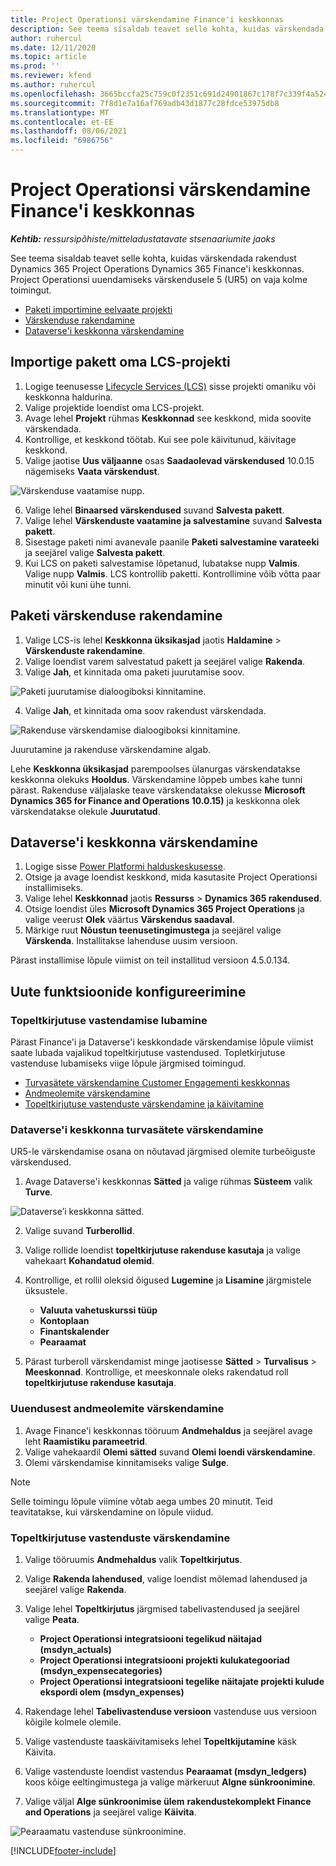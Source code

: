 ```yaml
---
title: Project Operationsi värskendamine Finance'i keskkonnas
description: See teema sisaldab teavet selle kohta, kuidas värskendada Project Operationsi Dynamics 365 Finance'i keskkonnas.
author: ruhercul
ms.date: 12/11/2020
ms.topic: article
ms.prod: ''
ms.reviewer: kfend
ms.author: ruhercul
ms.openlocfilehash: 3665bccfa25c759c0f2351c691d24901867c178f7c339f4a524856842666aec5
ms.sourcegitcommit: 7f8d1e7a16af769adb43d1877c28fdce53975db8
ms.translationtype: MT
ms.contentlocale: et-EE
ms.lasthandoff: 08/06/2021
ms.locfileid: "6986756"
---
```

# <a name="update-project-operations-in-your-finance-environment"></a>Project Operationsi värskendamine Finance'i keskkonnas

_**Kehtib:** ressursipõhiste/mitteladustatavate stsenaariumite jaoks_


See teema sisaldab teavet selle kohta, kuidas värskendada rakendust Dynamics 365 Project Operations Dynamics 365 Finance'i keskkonnas. Project Operationsi uuendamiseks värskendusele 5 (UR5) on vaja kolme toimingut.

- [Paketi importimine eelvaate projekti](#import)
- [Värskenduse rakendamine](#apply)
- [Dataverse'i keskkonna värskendamine](#update)

## <a name="import-the-package-into-your-lcs-project"></a><a name="import"></a>Importige pakett oma LCS-projekti

1. Logige teenusesse [Lifecycle Services (LCS)](https://lcs.dynamics.com/) sisse projekti omaniku või keskkonna haldurina.
2. Valige projektide loendist oma LCS-projekt.
3. Avage lehel **Projekt** rühmas **Keskkonnad** see keskkond, mida soovite värskendada.
4. Kontrollige, et keskkond töötab. Kui see pole käivitunud, käivitage keskkond.
5. Valige jaotise **Uus väljaanne** osas **Saadaolevad värskendused** 10.0.15 nägemiseks **Vaata värskendust**.

![Värskenduse vaatamise nupp.](media/view-update.png)

6. Valige lehel **Binaarsed värskendused** suvand **Salvesta pakett**.
7. Valige lehel **Värskenduste vaatamine ja salvestamine** suvand **Salvesta pakett**.
8. Sisestage paketi nimi avanevale paanile **Paketi salvestamine varateeki** ja seejärel valige **Salvesta pakett**.
9. Kui LCS on paketi salvestamise lõpetanud, lubatakse nupp **Valmis**. Valige nupp **Valmis**. LCS kontrollib paketti. Kontrollimine võib võtta paar minutit või kuni ühe tunni.


## <a name="apply-the-package-update"></a><a name="apply"></a>Paketi värskenduse rakendamine

1. Valige LCS-is lehel **Keskkonna üksikasjad** jaotis **Haldamine** > **Värskenduste rakendamine**.
2. Valige loendist varem salvestatud pakett ja seejärel valige **Rakenda**.
3. Valige **Jah**, et kinnitada oma paketi juurutamise soov.

![Paketi juurutamise dialoogiboksi kinnitamine.](media/confirm-package-deployment.png)

4. Valige **Jah**, et kinnitada oma soov rakendust värskendada.

![Rakenduse värskendamise dialoogiboksi kinnitamine.](media/confirm-application-update.png)

Juurutamine ja rakenduse värskendamine algab. 

Lehe **Keskkonna üksikasjad** parempoolses ülanurgas värskendatakse keskkonna olekuks **Hooldus**. Värskendamine lõppeb umbes kahe tunni pärast. Rakenduse väljalaske teave värskendatakse olekusse **Microsoft Dynamics 365 for Finance and Operations 10.0.15)** ja keskkonna olek värskendatakse olekule **Juurutatud**.


## <a name="update-your-dataverse-environment"></a><a name="update"></a>Dataverse'i keskkonna värskendamine

1. Logige sisse [Power Platformi halduskeskusesse](https://admin.powerplatform.com/).
2. Otsige ja avage loendist keskkond, mida kasutasite Project Operationsi installimiseks.
3. Valige lehel **Keskkonnad** jaotis **Ressurss** > **Dynamics 365 rakendused**.
4. Otsige loendist üles **Microsoft Dynamics 365 Project Operations** ja valige veerust **Olek** väärtus **Värskendus saadaval**.
5. Märkige ruut **Nõustun teenusetingimustega** ja seejärel valige **Värskenda**. Installitakse lahenduse uusim versioon.

Pärast installimise lõpule viimist on teil installitud versioon 4.5.0.134.

## <a name="configure-new-features"></a>Uute funktsioonide konfigureerimine

### <a name="enable-dual-write-mapping"></a>Topeltkirjutuse vastendamise lubamine

Pärast Finance'i ja Dataverse'i keskkondade värskendamise lõpule viimist saate lubada vajalikud topeltkirjutuse vastendused. Topletkirjutuse vastenduse lubamiseks viige lõpule järgmised toimingud.

- [Turvasätete värskendamine Customer Engagementi keskkonnas](#security)
- [Andmeolemite värskendamine](#refresh)
- [Topeltkirjutuse vastenduste värskendamine ja käivitamine](#run)

### <a name="update-security-settings-on-the-dataverse-environment"></a><a name="security"></a>Dataverse'i keskkonna turvasätete värskendamine

UR5-le värskendamise osana on nõutavad järgmised olemite turbeõiguste värskendused.

1. Avage Dataverse'i keskkonnas **Sätted** ja valige rühmas **Süsteem** valik **Turve**.

![Dataverse’i keskkonna sätted.](media/Picture21.png)

2. Valige suvand **Turberollid**.
3. Valige rollide loendist **topeltkirjutuse rakenduse kasutaja** ja valige vahekaart **Kohandatud olemid**. 
4. Kontrollige, et rollil oleksid õigused **Lugemine** ja **Lisamine** järgmistele üksustele.

      - **Valuuta vahetuskurssi tüüp**
      - **Kontoplaan** 
      - **Finantskalender** 
      - **Pearaamat**

5. Pärast turberoll värskendamist minge jaotisesse **Sätted** > **Turvalisus** > **Meeskonnad**. Kontrollige, et meeskonnale oleks rakendatud roll **topeltkirjutuse rakenduse kasutaja**. 

### <a name="refresh-data-entities-from-the-update"></a><a name="refresh"></a>Uuendusest andmeolemite värskendamine

1. Avage Finance'i keskkonnas tööruum **Andmehaldus** ja seejärel avage leht **Raamistiku parameetrid**.
2. Valige vahekaardil **Olemi sätted** suvand **Olemi loendi värskendamine**.
3. Olemi värskendamise kinnitamiseks valige **Sulge**.

 > [!NOTE]
 > Selle toimingu lõpule viimine võtab aega umbes 20 minutit. Teid teavitatakse, kui värskendamine on lõpule viidud.

### <a name="update-dual-write-mappings"></a><a name="run"></a>Topeltkirjutuse vastenduste värskendamine

1. Valige tööruumis **Andmehaldus** valik **Topeltkirjutus**.
2. Valige **Rakenda lahendused**, valige loendist mõlemad lahendused ja seejärel valige **Rakenda**.
3. Valige lehel **Topeltkirjutus** järgmised tabelivastendused ja seejärel valige **Peata**.

    - **Project Operationsi integratsiooni tegelikud näitajad (msdyn_actuals)**
    - **Project Operationsi integratsiooni projekti kulukategooriad (msdyn_expensecategories)**
    - **Project Operationsi integratsiooni tegelike näitajate projekti kulude ekspordi olem (msdyn_expenses)**

4. Rakendage lehel **Tabelivastenduse versioon** vastenduse uus versioon kõigile kolmele olemile.
5. Valige vastenduste taaskäivitamiseks lehel **Topeltkijutamine** käsk Käivita.
6. Valige vastenduste loendist vastendus **Pearaamat (msdyn_ledgers)** koos kõige eeltingimustega ja valige märkeruut **Algne sünkroonimine**. 
7. Valige väljal **Alge sünkroonimise ülem** **rakendustekomplekt Finance and Operations** ja seejärel valige **Käivita**.
 
 ![Pearaamatu vastenduse sünkroonimine.](media/DW6.png)
 


[!INCLUDE[footer-include](../includes/footer-banner.md)]
